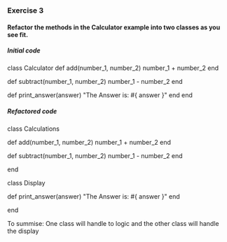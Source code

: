 ### Exercise 3
#### Refactor the methods in the Calculator example into two classes as you see fit.

##### Initial code

class Calculator
  def add(number_1, number_2)
    number_1 + number_2
  end

  def subtract(number_1, number_2)
    number_1 - number_2
  end

  def print_answer(answer)
    "The Answer is: #{ answer }"
  end
end

##### Refactored code

class Calculations

 def add(number_1, number_2)
    number_1 + number_2
  end

  def subtract(number_1, number_2)
    number_1 - number_2
  end

end

class Display

  def print_answer(answer)
    "The Answer is: #{ answer }"
  end

end

To summise: One class will handle to logic and the other class will handle the display